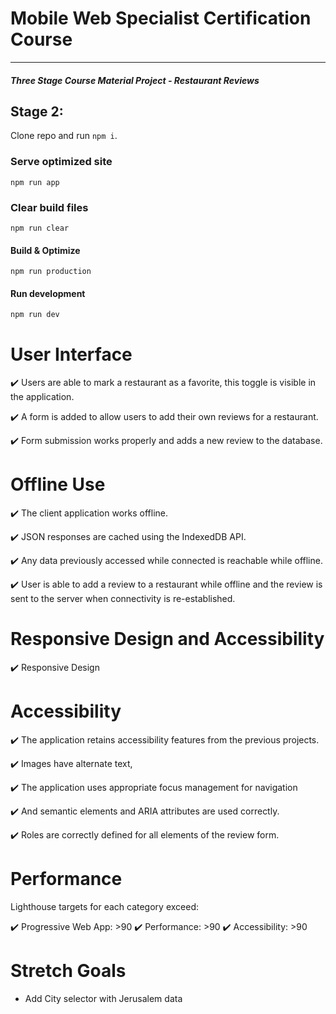 # Mobile Web Specialist Certification Course
---
#### _Three Stage Course Material Project - Restaurant Reviews_

## Stage 2:

Clone repo and run `npm i`.

### Serve optimized site

`npm run app`

### Clear build files
`npm run clear`

#### Build & Optimize

`npm run production`

#### Run development 

`npm run dev`

# User Interface

✔️ Users are able to mark a restaurant as a favorite, this toggle is visible in the application.

✔️ A form is added to allow users to add their own reviews for a restaurant.

✔️ Form submission works properly and adds a new review to the database.

# Offline Use

✔️ The client application works offline.

✔️ JSON responses are cached using the IndexedDB API.

✔️ Any data previously accessed while connected is reachable while offline.

✔️ User is able to add a review to a restaurant while offline and the review is sent to the server when connectivity is re-established.

# Responsive Design and Accessibility

✔️ Responsive Design

# Accessibility

✔️ The application retains accessibility features from the previous projects.

✔️ Images have alternate text,

✔️ The application uses appropriate focus management for navigation

✔️ And semantic elements and ARIA attributes are used correctly.

✔️ Roles are correctly defined for all elements of the review form.

# Performance

Lighthouse targets for each category exceed:

✔️ Progressive Web App: >90
✔️ Performance: >90
✔️ Accessibility: >90

# Stretch Goals

* Add City selector with Jerusalem data



